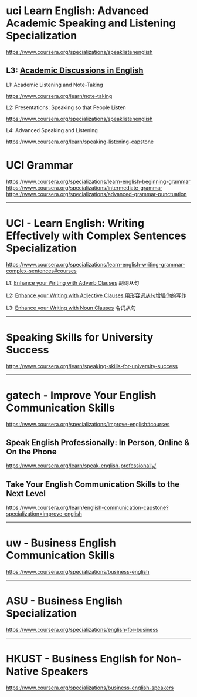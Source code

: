





#  uci    Learn English: Advanced Academic Speaking and Listening Specialization

https://www.coursera.org/specializations/speaklistenenglish       

## L3:     [Academic Discussions in English](https://www.coursera.org/learn/academic-discussion-english?specialization=speaklistenenglish)  



L1:   Academic Listening and Note-Taking  

https://www.coursera.org/learn/note-taking       

L2:  Presentations: Speaking so that People Listen     

https://www.coursera.org/specializations/speaklistenenglish       

L4: Advanced Speaking and Listening   

https://www.coursera.org/learn/speaking-listening-capstone      



#  UCI  Grammar  
https://www.coursera.org/specializations/learn-english-beginning-grammar    
https://www.coursera.org/specializations/intermediate-grammar   
https://www.coursera.org/specializations/advanced-grammar-punctuation     




---

#  UCI - Learn English: Writing Effectively with Complex Sentences Specialization   

https://www.coursera.org/specializations/learn-english-writing-grammar-complex-sentences#courses       





L1:  [Enhance your Writing with Adverb Clauses](https://www.coursera.org/learn/english-writing-grammar-adverb-clauses?specialization=learn-english-writing-grammar-complex-sentences)  副词从句  

L2: [Enhance your Writing with Adjective Clauses 用形容词从句增强你的写作](https://www.coursera.org/learn/english-writing-grammar-adjective-clauses?specialization=learn-english-writing-grammar-complex-sentences)  

L3:  [Enhance your Writing with Noun Clauses](https://www.coursera.org/learn/english-writing-grammar-noun-clauses?specialization=learn-english-writing-grammar-complex-sentences)   名词从句



---

# Speaking Skills for University Success

https://www.coursera.org/learn/speaking-skills-for-university-success     



---



# gatech  -  Improve Your English Communication Skills  

https://www.coursera.org/specializations/improve-english#courses      





## Speak English Professionally: In Person, Online & On the Phone

https://www.coursera.org/learn/speak-english-professionally/       

## Take Your English Communication Skills to the Next Level

https://www.coursera.org/learn/english-communication-capstone?specialization=improve-english        



---

#  uw  -  Business English Communication Skills   

https://www.coursera.org/specializations/business-english     

---



# ASU -  Business English Specialization     

https://www.coursera.org/specializations/english-for-business     

---



# HKUST  - Business English for Non-Native Speakers    

https://www.coursera.org/specializations/business-english-speakers      









